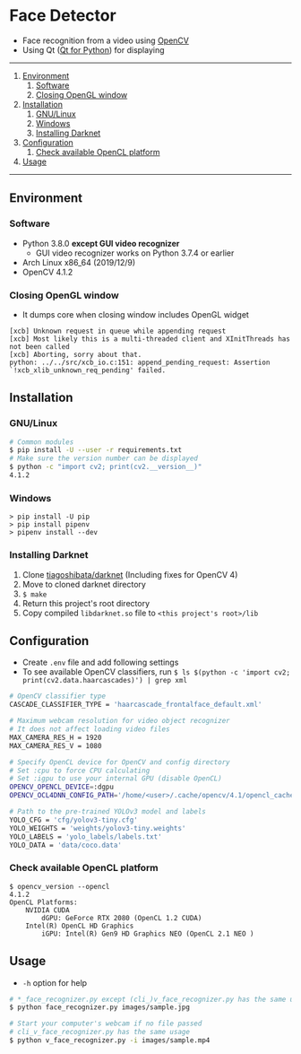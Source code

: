 # Face Detector

- Face recognition from a video using [OpenCV](https://pypi.org/project/opencv-python/)
- Using Qt ([Qt for Python](https://doc.qt.io/qtforpython/index.html)) for displaying

---

1. [Environment](#environment)
    1. [Software](#software)
    1. [Closing OpenGL window](#closing-opengl-window)
1. [Installation](#installation)
    1. [GNU/Linux](#gnulinux)
    1. [Windows](#windows)
    1. [Installing Darknet](#installing-darknet)
1. [Configuration](#configuration)
    1. [Check available OpenCL platform](#check-available-opencl-platform)
1. [Usage](#usage)

---

## Environment

### Software

- Python 3.8.0 **except GUI video recognizer**
    - GUI video recognizer works on Python 3.7.4 or earlier
- Arch Linux x86_64 (2019/12/9)
- OpenCV 4.1.2

### Closing OpenGL window

- It dumps core when closing window includes OpenGL widget

```
[xcb] Unknown request in queue while appending request
[xcb] Most likely this is a multi-threaded client and XInitThreads has not been called
[xcb] Aborting, sorry about that.
python: ../../src/xcb_io.c:151: append_pending_request: Assertion `!xcb_xlib_unknown_req_pending' failed.
```

## Installation

### GNU/Linux

```bash
# Common modules
$ pip install -U --user -r requirements.txt
# Make sure the version number can be displayed
$ python -c "import cv2; print(cv2.__version__)"
4.1.2
```

### Windows

```
> pip install -U pip
> pip install pipenv
> pipenv install --dev
```

### Installing Darknet

1. Clone [tiagoshibata/darknet](https://github.com/tiagoshibata/darknet) (Including fixes for OpenCV 4)
1. Move to cloned darknet directory
1. `$ make`
1. Return this project's root directory
1. Copy compiled `libdarknet.so` file to `<this project's root>/lib`

## Configuration

- Create `.env` file and add following settings
- To see available OpenCV classifiers, run `$ ls $(python -c 'import cv2; print(cv2.data.haarcascades)') | grep xml`

```bash
# OpenCV classifier type
CASCADE_CLASSIFIER_TYPE = 'haarcascade_frontalface_default.xml'

# Maximum webcam resolution for video object recognizer
# It does not affect loading video files
MAX_CAMERA_RES_H = 1920
MAX_CAMERA_RES_V = 1080

# Specify OpenCL device for OpenCV and config directory
# Set :cpu to force CPU calculating
# Set :igpu to use your internal GPU (disable OpenCL)
OPENCV_OPENCL_DEVICE=:dgpu
OPENCV_OCL4DNN_CONFIG_PATH='/home/<user>/.cache/opencv/4.1/opencl_cache'

# Path to the pre-trained YOLOv3 model and labels
YOLO_CFG = 'cfg/yolov3-tiny.cfg'
YOLO_WEIGHTS = 'weights/yolov3-tiny.weights'
YOLO_LABELS = 'yolo_labels/labels.txt'
YOLO_DATA = 'data/coco.data'
```

### Check available OpenCL platform

```
$ opencv_version --opencl
4.1.2
OpenCL Platforms:
    NVIDIA CUDA
        dGPU: GeForce RTX 2080 (OpenCL 1.2 CUDA)
    Intel(R) OpenCL HD Graphics
        iGPU: Intel(R) Gen9 HD Graphics NEO (OpenCL 2.1 NEO )
```

## Usage

- `-h` option for help

```bash
# *_face_recognizer.py except (cli_)v_face_recognizer.py has the same usage
$ python face_recognizer.py images/sample.jpg

# Start your computer's webcam if no file passed
# cli_v_face_recognizer.py has the same usage
$ python v_face_recognizer.py -i images/sample.mp4
```
